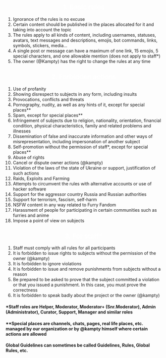 <!--- Part 1 -->
<h2 style="text-align: center;"><span style="color: #ffffff;">1. Basic rules</span></h2>
<ol>
 	<li>Ignorance of the rules is no excuse</li>
 	<li>Certain content should be published in the places allocated for it and taking into account the topic</li>
 	<li>The rules apply to all kinds of content, including usernames, statuses, avatars, text messages and descriptions, emojis, bot commands, links, symbols, stickers, media...</li>
 	<li>A single post or message can have a maximum of one link, 15 emojis, 5 special characters, and one allowable mention (does not apply to staff*)</li>
 	<li>The owner (@Kampty) has the right to change the rules at any time</li>
</ol>
<!--- Part 2 -->
<h2 style="text-align: center;"><span style="color: #ffffff;">2. Forbidden actions</span></h2>
<ol>
 	<li>Use of profanity</li>
 	<li>Showing disrespect to subjects in any form, including insults</li>
 	<li>Provocations, conflicts and threats</li>
 	<li>Pornography, nudity, as well as any hints of it, except for special places**</li>
 	<li>Spam, except for special places**</li>
 	<li>Infringement of subjects due to religion, nationality, orientation, financial condition, physical characteristics, family and related problems and illnesses</li>
 	<li>Dissemination of false and inaccurate information and other ways of misrepresentation, including impersonation of another subject</li>
 	<li>Self-promotion without the permission of staff*, except for special places**</li>
 	<li>Abuse of rights</li>
 	<li>Cancel or dispute owner actions (@kampty)</li>
 	<li>Violation of the laws of the state of Ukraine or support, justification of such actions</li>
 	<li>Raids, Exploits and Farming</li>
 	<li>Attempts to circumvent the rules with alternative accounts or use of hacker software</li>
 	<li>Support for the aggressor country Russia and Russian authorities</li>
 	<li>Support for terrorism, fascism, self-harm</li>
 	<li>NSFW content in any way related to Furry Fandom</li>
 	<li>Harassment of people for participating in certain communities such as furries and anime</li>
 	<li>Impose a point of view on subjects</li>
</ol>
<!--- Part 3 -->
<h2 style="text-align: center;"><span style="color: #ffffff;">3. For staff*</span></h2>
<ol>
 	<li>Staff must comply with all rules for all participants</li>
 	<li>It is forbidden to issue rights to subjects without the permission of the owner (@kampty)</li>
 	<li>It is forbidden to ignore violations</li>
 	<li>It is forbidden to issue and remove punishments from subjects without a reason</li>
 	<li>Be prepared to be asked to prove that the subject committed a violation or that you issued a punishment. In this case, you must prove the correctness</li>
 	<li>It is forbidden to speak badly about the project or the owner (@kampty)</li>
</ol>
<h4>*Staff roles are Helper, Moderator, Moderator+ (Snr.Moderator), Admin (Administrator), Curator, Support, Manager and similar roles</h4>
<h4>**Special places are channels, chats, pages, real life places, etc. managed by our organization or by @kampty himself where certain actions are allowed</h4>
<h4>Global Guidelines can sometimes be called Guidelines, Rules, Global Rules, etc.</h4>
